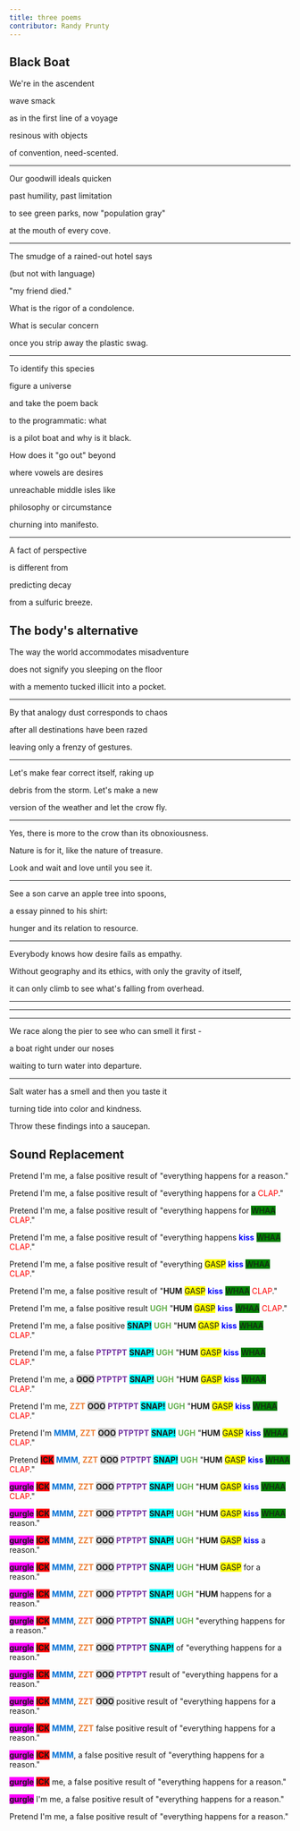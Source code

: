 ```yaml
---
title: three poems
contributor: Randy Prunty
---
```


<style>
article p {
    padding-bottom: 1.2rem;
    padding-left: 1.5rem!important;
    text-indent: -1.5rem;
}
</style>

<h2 id="black-boat">Black Boat</h2>
<p>We're in the ascendent</p>
<p>wave smack</p>
<p>as in the first line of a voyage</p>
<p>resinous with objects</p>
<p>of convention, need-scented.</p>
<hr />
<p>Our goodwill ideals quicken</p>
<p>past humility, past limitation</p>
<p>to see green parks, now "population gray"</p>
<p>at the mouth of every cove.</p>
<hr />
<p>The smudge of a rained-out hotel says</p>
<p>(but not with language)</p>
<p>"my friend died."</p>
<p>What is the rigor of a condolence.</p>
<p>What is secular concern</p>
<p>once you strip away the plastic swag.</p>
<hr />
<p>To identify this species</p>
<p>figure a universe</p>
<p>and take the poem back</p>
<p>to the programmatic: what</p>
<p>is a pilot boat and why is it black.</p>
<p>How does it "go out" beyond</p>
<p>where vowels are desires</p>
<p>unreachable middle isles like</p>
<p>philosophy or circumstance</p>
<p>churning into manifesto.</p>
<hr />
<p>A fact of perspective</p>
<p>is different from</p>
<p>predicting decay</p>
<p>from a sulfuric breeze.</p>
<h2 id="the-bodys-alternative">The body's alternative</h2>
<p>The way the world accommodates misadventure</p>
<p>does not signify you sleeping on the floor</p>
<p>with a memento tucked illicit into a pocket.</p>
<hr />
<p>By that analogy dust corresponds to chaos</p>
<p>after all destinations have been razed</p>
<p>leaving only a frenzy of gestures.</p>
<hr />
<p>Let's make fear correct itself, raking up</p>
<p>debris from the storm. Let's make a new</p>
<p>version of the weather and let the crow fly.</p>
<hr />
<p>Yes, there is more to the crow than its obnoxiousness.</p>
<p>Nature is for it, like the nature of treasure.</p>
<p>Look and wait and love until you see it.</p>
<hr />
<p>See a son carve an apple tree into spoons,</p>
<p>a essay pinned to his shirt:</p>
<p>hunger and its relation to resource.</p>
<hr />
<p>Everybody knows how desire fails as empathy.</p>
<p>Without geography and its ethics, with only the gravity of
itself,</p>
<p>it can only climb to see what's falling from overhead.</p>
<hr />
<hr />
<hr />
<p>We race along the pier to see who can smell it first -</p>
<p>a boat right under our noses</p>
<p>waiting to turn water into departure.</p>
<hr />
<p>Salt water has a smell and then you taste it</p>
<p>turning tide into color and kindness.</p>
<p>Throw these findings into a saucepan.</p>
<h2 id="sound-replacement">Sound Replacement
</h2>
<p>Pretend I'm me, a false positive result of "everything happens for a
reason."</p>
<p>Pretend I'm me, a false positive result of "everything happens for a
<text style="color:red;">CLAP</text>."</p>
<p>Pretend I'm me, a false positive result of "everything happens for
<text style="background-color:green;">WHAA</text> <text style="color:red;">CLAP</text>."</p>
<p>Pretend I'm me, a false positive result of "everything happens
<strong style="color:blue;">kiss</strong> <text style="background-color:green;">WHAA</text> <text style="color:red;">CLAP</text>."</p>
<p>Pretend I'm me, a false positive result of "everything <text style="background-color:yellow;">GASP</text>
<strong style="color:blue;">kiss</strong> <text style="background-color:green;">WHAA</text> <text style="color:red;">CLAP</text>."</p>
<p>Pretend I'm me, a false positive result of "<strong>HUM</strong> <text style="background-color:yellow;">GASP</text>
<strong style="color:blue;">kiss</strong> <text style="background-color:green;">WHAA</text> <text style="color:red;">CLAP</text>."</p>
<p>Pretend I'm me, a false positive result <strong style="color:#66b050">UGH</strong>
"<strong>HUM</strong> <text style="background-color:yellow;">GASP</text> <strong style="color:blue;">kiss</strong> <text style="background-color:green;">WHAA</text> <text style="color:red;">CLAP</text>."</p>
<p>Pretend I'm me, a false positive <strong style="background-color:#00ffff;">SNAP!</strong>
<strong style="color:#66b050">UGH</strong> "<strong>HUM</strong> <text style="background-color:yellow;">GASP</text> <strong style="color:blue;">kiss</strong>
<text style="background-color:green;">WHAA</text> <text style="color:red;">CLAP</text>."</p>
<p>Pretend I'm me, a false <strong style="color:#7030a0;">PTPTPT</strong>
<strong style="background-color:#00ffff;">SNAP!</strong> <strong style="color:#66b050">UGH</strong> "<strong>HUM</strong> <text style="background-color:yellow;">GASP</text>
<strong style="color:blue;">kiss</strong> <text style="background-color:green;">WHAA</text> <text style="color:red;">CLAP</text>."</p>
<p>Pretend I'm me, a <strong style="background-color:#d3d3d3;">OOO</strong> <strong style="color:#7030a0;">PTPTPT</strong>
<strong style="background-color:#00ffff;">SNAP!</strong> <strong style="color:#66b050">UGH</strong> "<strong>HUM</strong> <text style="background-color:yellow;">GASP</text>
<strong style="color:blue;">kiss</strong> <text style="background-color:green;">WHAA</text> <text style="color:red;">CLAP</text>."</p>
<p>Pretend I'm me, <strong style="color:#ed7d31;">ZZT</strong> <strong style="background-color:#d3d3d3;">OOO</strong>
<strong style="color:#7030a0;">PTPTPT</strong> <strong style="background-color:#00ffff;">SNAP!</strong> <strong style="color:#66b050">UGH</strong>
"<strong>HUM</strong> <text style="background-color:yellow;">GASP</text> <strong style="color:blue;">kiss</strong> <text style="background-color:green;">WHAA</text> <text style="color:red;">CLAP</text>."</p>
<p>Pretend I'm <strong style="color:#0070d5">MMM</strong>, <strong style="color:#ed7d31;">ZZT</strong>
<strong style="background-color:#d3d3d3;">OOO</strong> <strong style="color:#7030a0;">PTPTPT</strong> <strong style="background-color:#00ffff;">SNAP!</strong>
<strong style="color:#66b050">UGH</strong> "<strong>HUM</strong> <text style="background-color:yellow;">GASP</text> <strong style="color:blue;">kiss</strong>
<text style="background-color:green;">WHAA</text> <text style="color:red;">CLAP</text>."</p>
<p>Pretend <strong style="background-color:#ff0000;">ICK</strong> <strong style="color:#0070d5">MMM</strong>,
<strong style="color:#ed7d31;">ZZT</strong> <strong style="background-color:#d3d3d3;">OOO</strong> <strong style="color:#7030a0;">PTPTPT</strong>
<strong style="background-color:#00ffff;">SNAP!</strong> <strong style="color:#66b050">UGH</strong> "<strong>HUM</strong> <text style="background-color:yellow;">GASP</text>
<strong style="color:blue;">kiss</strong> <text style="background-color:green;">WHAA</text> <text style="color:red;">CLAP</text>."</p>
<p><strong style="background-color:#ff00ff;">gurgle</strong> <strong style="background-color:#ff0000;">ICK</strong> <strong style="color:#0070d5">MMM</strong>,
<strong style="color:#ed7d31;">ZZT</strong> <strong style="background-color:#d3d3d3;">OOO</strong> <strong style="color:#7030a0;">PTPTPT</strong>
<strong style="background-color:#00ffff;">SNAP!</strong> <strong style="color:#66b050">UGH</strong> "<strong>HUM</strong> <text style="background-color:yellow;">GASP</text>
<strong style="color:blue;">kiss</strong> <text style="background-color:green;">WHAA</text> <text style="color:red;">CLAP</text>."</p>
<p><strong style="background-color:#ff00ff;">gurgle</strong> <strong style="background-color:#ff0000;">ICK</strong> <strong style="color:#0070d5">MMM</strong>,
<strong style="color:#ed7d31;">ZZT</strong> <strong style="background-color:#d3d3d3;">OOO</strong> <strong style="color:#7030a0;">PTPTPT</strong>
<strong style="background-color:#00ffff;">SNAP!</strong> <strong style="color:#66b050">UGH</strong> "<strong>HUM</strong> <text style="background-color:yellow;">GASP</text>
<strong style="color:blue;">kiss</strong> <text style="background-color:green;">WHAA</text> reason."</p>
<p><strong style="background-color:#ff00ff;">gurgle</strong> <strong style="background-color:#ff0000;">ICK</strong> <strong style="color:#0070d5">MMM</strong>,
<strong style="color:#ed7d31;">ZZT</strong> <strong style="background-color:#d3d3d3;">OOO</strong> <strong style="color:#7030a0;">PTPTPT</strong>
<strong style="background-color:#00ffff;">SNAP!</strong> <strong style="color:#66b050">UGH</strong> "<strong>HUM</strong> <text style="background-color:yellow;">GASP</text>
<strong style="color:blue;">kiss</strong> a reason."</p>
<p><strong style="background-color:#ff00ff;">gurgle</strong> <strong style="background-color:#ff0000;">ICK</strong> <strong style="color:#0070d5">MMM</strong>,
<strong style="color:#ed7d31;">ZZT</strong> <strong style="background-color:#d3d3d3;">OOO</strong> <strong style="color:#7030a0;">PTPTPT</strong>
<strong style="background-color:#00ffff;">SNAP!</strong> <strong style="color:#66b050">UGH</strong> "<strong>HUM</strong> <text style="background-color:yellow;">GASP</text>
for a reason."</p>
<p><strong style="background-color:#ff00ff;">gurgle</strong> <strong style="background-color:#ff0000;">ICK</strong> <strong style="color:#0070d5">MMM</strong>,
<strong style="color:#ed7d31;">ZZT</strong> <strong style="background-color:#d3d3d3;">OOO</strong> <strong style="color:#7030a0;">PTPTPT</strong>
<strong style="background-color:#00ffff;">SNAP!</strong> <strong style="color:#66b050">UGH</strong> "<strong>HUM</strong>
happens for a reason."</p>
<p><strong style="background-color:#ff00ff;">gurgle</strong> <strong style="background-color:#ff0000;">ICK</strong> <strong style="color:#0070d5">MMM</strong>,
<strong style="color:#ed7d31;">ZZT</strong> <strong style="background-color:#d3d3d3;">OOO</strong> <strong style="color:#7030a0;">PTPTPT</strong>
<strong style="background-color:#00ffff;">SNAP!</strong> <strong style="color:#66b050">UGH</strong> "everything happens for a
reason."</p>
<p><strong style="background-color:#ff00ff;">gurgle</strong> <strong style="background-color:#ff0000;">ICK</strong> <strong style="color:#0070d5">MMM</strong>,
<strong style="color:#ed7d31;">ZZT</strong> <strong style="background-color:#d3d3d3;">OOO</strong> <strong style="color:#7030a0;">PTPTPT</strong>
<strong style="background-color:#00ffff;">SNAP!</strong> of "everything happens for a reason."</p>
<p><strong style="background-color:#ff00ff;">gurgle</strong> <strong style="background-color:#ff0000;">ICK</strong> <strong style="color:#0070d5">MMM</strong>,
<strong style="color:#ed7d31;">ZZT</strong> <strong style="background-color:#d3d3d3;">OOO</strong> <strong style="color:#7030a0;">PTPTPT</strong> result
of "everything happens for a reason."</p>
<p><strong style="background-color:#ff00ff;">gurgle</strong> <strong style="background-color:#ff0000;">ICK</strong> <strong style="color:#0070d5">MMM</strong>,
<strong style="color:#ed7d31;">ZZT</strong> <strong style="background-color:#d3d3d3;">OOO</strong> positive result of "everything
happens for a reason."</p>
<p><strong style="background-color:#ff00ff;">gurgle</strong> <strong style="background-color:#ff0000;">ICK</strong> <strong style="color:#0070d5">MMM</strong>,
<strong style="color:#ed7d31;">ZZT</strong> false positive result of "everything happens for a
reason."</p>
<p><strong style="background-color:#ff00ff;">gurgle</strong> <strong style="background-color:#ff0000;">ICK</strong> <strong style="color:#0070d5">MMM</strong>, a
false positive result of "everything happens for a reason."</p>
<p><strong style="background-color:#ff00ff;">gurgle</strong> <strong style="background-color:#ff0000;">ICK</strong> me, a false positive
result of "everything happens for a reason."</p>
<p><strong style="background-color:#ff00ff;">gurgle</strong> I'm me, a false positive result of
"everything happens for a reason."</p>
<p>Pretend I'm me, a false positive result of "everything happens for a
reason."</p>
